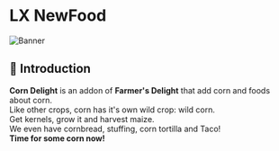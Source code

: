 # **LX NewFood**    
![Banner](https://s2.loli.net/2022/02/10/jpCoI1iSTamQNed.png)  
## :corn: **Introduction**  
**Corn Delight** is an addon of **Farmer's Delight** that add corn and foods about corn.  
Like other crops, corn has it's own wild crop: wild corn.  
Get kernels, grow it and harvest maize.  
We even have cornbread, stuffing, corn tortilla and Taco!  
**Time for some corn now!**
